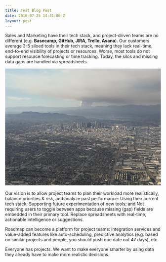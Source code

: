 ```yaml
---
title: Test Blog Post
date: 2016-07-25 14:41:00 Z
layout: post
---
```


Sales and Marketing have their tech stack, and project-driven teams are no different (e.g. **Basecamp, GitHub, JIRA, Trello, Asana**). Our customers average 3-5 siloed tools in their tech stack, meaning they lack real-time, end-to-end visibility of projects or resources. Worse, most tools do not support resource forecasting or time tracking. Today, the silos and missing data gaps are handled via spreadsheets.

![07-24-2016-lax-smoke-fire-sand-7b91e2.jpeg](/uploads/07-24-2016-lax-smoke-fire-sand-7b91e2.jpeg)

Our vision is to allow project teams to plan their workload more realistically, balance priorities & risk, and analyze past performance: Using their current tech stack; Supporting future experimentation of new tools; and Not requiring users to toggle between apps because missing (gap) fields are embedded in their primary tool. Replace spreadsheets with real-time, actionable intelligence or suggestions.

Roadmap can become a platform for project teams: integration services and value-added features like auto-scheduling, predictive analytics (e.g. based on similar projects and people, you should push due date out 47 days), etc.

Everyone has projects. We want to make everyone smarter by using data they already have to make more realistic decisions.